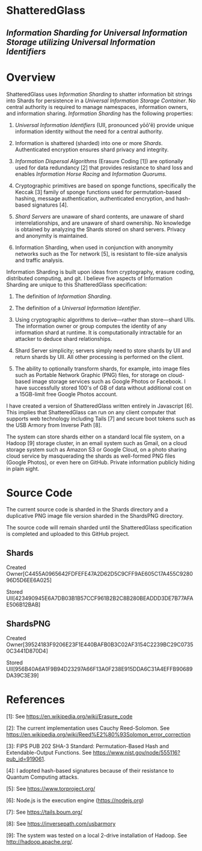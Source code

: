 ShatteredGlass
==============

_Information Sharding for Universal Information Storage utilizing Universal Information Identifiers_
----------------------------------------------------------------------------------------------------

Overview
========

ShatteredGlass uses *Information Sharding* to shatter information bit
strings into Shards for persistence in a *Universal Information Storage
Container*. No central authority is required to manage namespaces,
information owners, and information sharing. *Information Sharding* has
the following properties:

1.  *Universal Information Identifiers* (UII, pronounced yōō'ē)
    provide unique information identity without the need for a central authority.

2.  Information is shattered (sharded) into one or more *Shards*.
    Authenticated encryption ensures shard privacy and integrity.

3.  *Information Dispersal Algorithms* (Erasure Coding [1]) are
    optionally used for data redundancy [2] that provides resistance to
    shard loss and enables *Information* *Horse Racing* and *Information
    Quorums*.

4.  Cryptographic primitives are based on sponge functions, specifically
    the Keccak [3] family of sponge functions used for permutation-based
    hashing, message authentication, authenticated encryption, and
    hash-based signatures [4].

5.  *Shard Servers* are unaware of shard contents, are unaware of shard
    interrelationships, and are unaware of shard ownership. No knowledge
    is obtained by analyzing the Shards stored on shard servers. Privacy
    and anonymity is maintained.

6.  Information Sharding, when used in conjunction with anonymity
    networks such as the Tor network [5], is resistant to file-size
    analysis and traffic analysis.

Information Sharding is built upon ideas from cryptography, erasure
coding, distributed computing, and git. I believe five aspects of
Information Sharding are unique to this ShatteredGlass specification:

1.  The definition of *Information Sharding*.

2.  The definition of a *Universal Information Identifier*.

3.  Using cryptographic algorithms to derive—rather than
    store—shard UIIs. The information owner or group computes the
    identity of any information shard at runtime. It is computationally
    intractable for an attacker to deduce shard relationships.

4.  Shard Server simplicity; servers simply need to store shards by UII
    and return shards by UII. All other processing is performed on
    the client.

5.  The ability to optionally transform shards, for example, into image
    files such as Portable Network Graphic (PNG) files, for storage on
    cloud-based image storage services such as Google Photos or
    Facebook. I have successfully stored 100's of GB of data without
    additional cost on a 15GB-limit free Google Photos account.

I have created a version of ShatteredGlass written entirely in
Javascript [6]. This implies that ShatteredGlass can run on any
client computer that supports web technology including Tails [7] and
secure boot tokens such as the USB Armory from Inverse Path [8].

The system can store shards either on a standard
local file system, on a Hadoop [9] storage cluster, in an email
system such as Gmail, on a cloud storage system such as Amazon S3 or
Google Cloud, on a photo sharing cloud service by masquerading
the shards as well-formed PNG files (Google Photos), or even here on
GitHub. Private information publicly hiding in plain sight.

Source Code
===========

The current source code is sharded in the Shards directory and a
duplicative PNG image file version sharded in the ShardsPNG directory.

The source code will remain sharded until the ShatteredGlass specification
is completed and uploaded to this GitHub project.

Shards
------

Created Owner[C4455A0965642FDFEFE47A2D62D5C9CFF9AE605C17A455C928096D5D6EE6A025]

Stored UII[423490945E6A7DB03B1B57CCF961B2B2C8B280BEADDD3DE7B77AFAE506B12BAB]

ShardsPNG
---------

Created Owner[39524183F9206E23F1E440BAFB0B3C02AF3154C2239BC29C07350C3441D870D4]

Stored UII[956B40A6A1F9B94D23297A66F13A0F238E915DDA6C31A4EFFB90689DA39C3E39]

References
==========

[1]: See https://en.wikipedia.org/wiki/Erasure_code

[2]: The current implementation uses Cauchy Reed-Solomon. See https://en.wikipedia.org/wiki/Reed%E2%80%93Solomon_error_correction

[3]: FIPS PUB 202 SHA-3 Standard: Permutation-Based Hash and Extendable-Output Functions. See https://www.nist.gov/node/555116?pub_id=919061.

[4]: I adopted hash-based signatures because of their resistance to Quantum Computing attacks.

[5]: See https://www.torproject.org/

[6]: Node.js is the execution engine (https://nodejs.org)

[7]: See https://tails.boum.org/

[8]: See https://inversepath.com/usbarmory

[9]: The system was tested on a local 2-drive installation of Hadoop. See http://hadoop.apache.org/.
